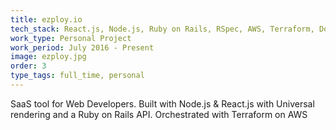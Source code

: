 ```yaml
---
title: ezploy.io
tech_stack: React.js, Node.js, Ruby on Rails, RSpec, AWS, Terraform, Docker
work_type: Personal Project
work_period: July 2016 - Present
image: ezploy.jpg
order: 3
type_tags: full_time, personal
---
```


SaaS tool for Web Developers. Built with Node.js & React.js with Universal rendering and a Ruby on Rails API. Orchestrated with Terraform on AWS
